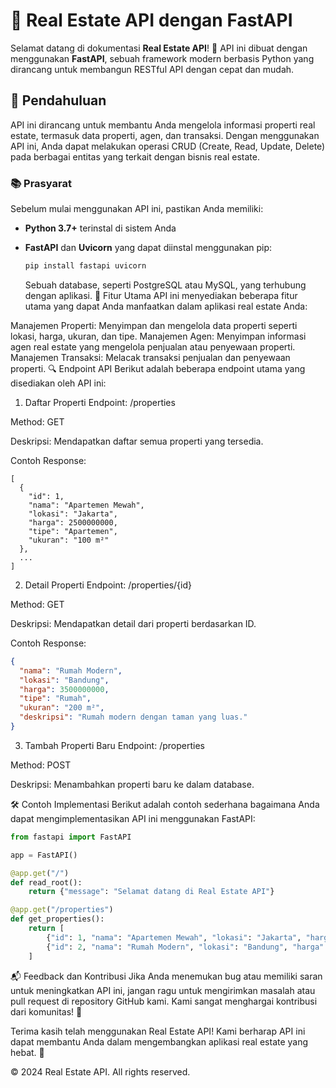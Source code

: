 # 🏡 Real Estate API dengan FastAPI

Selamat datang di dokumentasi **Real Estate API**! 🎉 API ini dibuat dengan menggunakan **FastAPI**, sebuah framework modern berbasis Python yang dirancang untuk membangun RESTful API dengan cepat dan mudah.

## 🚀 Pendahuluan

API ini dirancang untuk membantu Anda mengelola informasi properti real estate, termasuk data properti, agen, dan transaksi. Dengan menggunakan API ini, Anda dapat melakukan operasi CRUD (Create, Read, Update, Delete) pada berbagai entitas yang terkait dengan bisnis real estate.

### 📚 Prasyarat

Sebelum mulai menggunakan API ini, pastikan Anda memiliki:

- **Python 3.7+** terinstal di sistem Anda
- **FastAPI** dan **Uvicorn** yang dapat diinstal menggunakan pip:

  ```bash
  pip install fastapi uvicorn
  ```

  Sebuah database, seperti PostgreSQL atau MySQL, yang terhubung dengan aplikasi.
  🌟 Fitur Utama
  API ini menyediakan beberapa fitur utama yang dapat Anda manfaatkan dalam aplikasi real estate Anda:

Manajemen Properti: Menyimpan dan mengelola data properti seperti lokasi, harga, ukuran, dan tipe.
Manajemen Agen: Menyimpan informasi agen real estate yang mengelola penjualan atau penyewaan properti.
Manajemen Transaksi: Melacak transaksi penjualan dan penyewaan properti.
🔍 Endpoint API
Berikut adalah beberapa endpoint utama yang disediakan oleh API ini:

1. Daftar Properti
   Endpoint: /properties

Method: GET

Deskripsi: Mendapatkan daftar semua properti yang tersedia.

Contoh Response:

```
[
  {
    "id": 1,
    "nama": "Apartemen Mewah",
    "lokasi": "Jakarta",
    "harga": 2500000000,
    "tipe": "Apartemen",
    "ukuran": "100 m²"
  },
  ...
]
```

2. Detail Properti
   Endpoint: /properties/{id}

Method: GET

Deskripsi: Mendapatkan detail dari properti berdasarkan ID.

Contoh Response:

```json
{
  "nama": "Rumah Modern",
  "lokasi": "Bandung",
  "harga": 3500000000,
  "tipe": "Rumah",
  "ukuran": "200 m²",
  "deskripsi": "Rumah modern dengan taman yang luas."
}
```

3. Tambah Properti Baru
   Endpoint: /properties

Method: POST

Deskripsi: Menambahkan properti baru ke dalam database.

🛠️ Contoh Implementasi
Berikut adalah contoh sederhana bagaimana Anda dapat mengimplementasikan API ini menggunakan FastAPI:

```python
from fastapi import FastAPI

app = FastAPI()

@app.get("/")
def read_root():
    return {"message": "Selamat datang di Real Estate API"}

@app.get("/properties")
def get_properties():
    return [
        {"id": 1, "nama": "Apartemen Mewah", "lokasi": "Jakarta", "harga": 2500000000},
        {"id": 2, "nama": "Rumah Modern", "lokasi": "Bandung", "harga": 3500000000}
    ]
```

📬 Feedback dan Kontribusi
Jika Anda menemukan bug atau memiliki saran untuk meningkatkan API ini, jangan ragu untuk mengirimkan masalah atau pull request di repository GitHub kami. Kami sangat menghargai kontribusi dari komunitas! 🌟

Terima kasih telah menggunakan Real Estate API! Kami berharap API ini dapat membantu Anda dalam mengembangkan aplikasi real estate yang hebat. 🎉

<footer>
  <p>© 2024 Real Estate API. All rights reserved.</p>
</footer>
